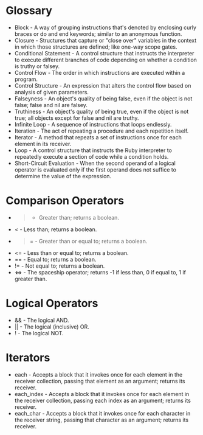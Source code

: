 # Glossary
* Block - A way of grouping instructions that's denoted by enclosing curly braces or do and end keywords; similar to an anonymous function.
* Closure - Structures that capture or "close over" variables in the context in which those structures are defined; like one-way scope gates.
* Conditional Statement - A control structure that instructs the interpreter to execute different branches of code depending on whether a condition is truthy or falsey.
* Control Flow - The order in which instructions are executed within a program.
* Control Structure - An expression that alters the control flow based on analysis of given parameters.
* Falseyness - An object's quality of being false, even if the object is not false; false and nil are falsey.
* Truthiness - An object's quality of being true, even if the object is not true; all objects except for false and nil are truthy.
* Infinite Loop - A sequence of instructions that loops endlessly.
* Iteration - The act of repeating a procedure and each repetition itself.
* Iterator - A method that repeats a set of instructions once for each element in its receiver.
* Loop - A control structure that instructs the Ruby interpreter to repeatedly execute a section of code while a condition holds.
* Short-Circuit Evaluation - When the second operand of a logical operator is evaluated only if the first operand does not suffice to determine the value of the expression.

# Comparison Operators
* > - Greater than; returns a boolean.
* < - Less than; returns a boolean.
* >= - Greater than or equal to; returns a boolean.
* <= - Less than or equal to; returns a boolean.
* == - Equal to; returns a boolean.
* != - Not equal to; returns a boolean.
* <=> - The spaceship operator; returns -1 if less than, 0 if equal to, 1 if greater than.

# Logical Operators
* && - The logical AND.
* || - The logical (inclusive) OR.
* ! - The logical NOT.

# Iterators
* each - Accepts a block that it invokes once for each element in the receiver collection, passing that element as an argument; returns its receiver.
* each_index - Accepts a block that it invokes once for each element in the receiver collection, passing each index as an argument; returns its receiver.
* each_char - Accepts a block that it invokes once for each character in the receiver string, passing that character as an argument; returns its receiver.